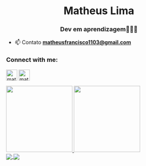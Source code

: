 <h1 align="center">Matheus Lima</h1>
<h3 align="center">Dev em aprendizagem👨🏿‍💻</h3>

- 📫 Contato **matheusfrancisco1103@gmail.com**

<h3 align="left">Connect with me:</h3>
<p align="left">
<a href="https://twitter.com/matheussfrl" target="blank"><img align="center" src="https://img.icons8.com/nolan/64/twitter.png" alt="matheusflima_" height="30" width="30" /></a>
<a href="https://instagram.com/matheussfrl" target="blank"><img align="center" src="https://img.icons8.com/nolan/64/instagram-new.png" alt="matheussfrl" height="30" width="30" /></a>
</p>

<div>
  <a href="https://github.com/matheus1103">
    <img height="180em" src="https://github-readme-stats.vercel.app/api?username=matheus1103&show_icons=true&theme=tokyonight" />
  </a>

  <a href="https://github.com/matheus1103">
    <img height="180em" src="https://github-readme-stats.vercel.app/api/top-langs/?username=matheus1103&layout=compact&show_icons=true&theme=tokyonight&include_all_commits=true&count_private=true" />
</div>


<div>
  <a href="https://github.com/matheus1103">
    <img align="center" src="https://github-readme-stats.vercel.app/api/pin/?username=matheus1103&repo=final-DB&show_icons=true&theme=tokyonight" />
  </a>

  <a href="https://github.com/matheus1103">
    <img align="center" src="https://github-readme-stats.vercel.app/api/pin/?username=matheus1103&repo=go-studies&show_icons=true&theme=tokyonight" />
  </a>
</div>
